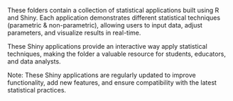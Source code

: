These folders contain a collection of statistical applications built using R and Shiny. Each application demonstrates different statistical techniques (parametric & non-parametric), 
allowing users to input data, adjust parameters, and visualize results in real-time.

These Shiny applications provide an interactive way apply statistical techniques, making the folder a valuable resource for students, educators, and data analysts.

Note: These Shiny applications are regularly updated to improve functionality, add new features, and ensure compatibility with the latest statistical practices.
